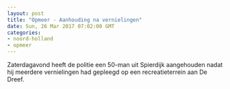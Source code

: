 ```yaml
---
layout: post
title: "Opmeer - Aanhouding na vernielingen"
date: Sun, 26 Mar 2017 07:02:00 GMT
categories: 
- noord-holland 
- opmeer 
---
```


Zaterdagavond heeft de politie een 50-man uit Spierdijk aangehouden nadat hij meerdere vernielingen had gepleegd op een recreatieterrein aan De Dreef.
